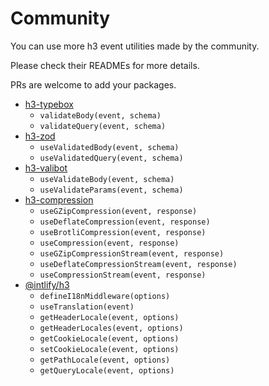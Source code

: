 # Community

You can use more h3 event utilities made by the community.

Please check their READMEs for more details.

PRs are welcome to add your packages.

- [h3-typebox](https://github.com/kevinmarrec/h3-typebox)
  - `validateBody(event, schema)`
  - `validateQuery(event, schema)`
- [h3-zod](https://github.com/wobsoriano/h3-zod)
  - `useValidatedBody(event, schema)`
  - `useValidatedQuery(event, schema)`
- [h3-valibot](https://github.com/intevel/h3-valibot)
  - `useValidateBody(event, schema)`
  - `useValidateParams(event, schema)`
- [h3-compression](https://github.com/CodeDredd/h3-compression)
  - `useGZipCompression(event, response)`
  - `useDeflateCompression(event, response)`
  - `useBrotliCompression(event, response)`
  - `useCompression(event, response)`
  - `useGZipCompressionStream(event, response)`
  - `useDeflateCompressionStream(event, response)`
  - `useCompressionStream(event, response)`
- [@intlify/h3](https://github.com/intlify/h3)
  - `defineI18nMiddleware(options)`
  - `useTranslation(event)`
  - `getHeaderLocale(event, options)`
  - `getHeaderLocales(event, options)`
  - `getCookieLocale(event, options)`
  - `setCookieLocale(event, options)`
  - `getPathLocale(event, options)`
  - `getQueryLocale(event, options)`
